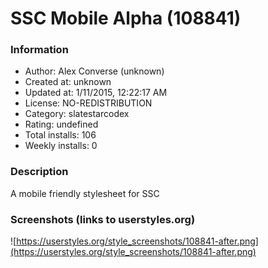 # SSC Mobile Alpha (108841)

### Information
- Author: Alex Converse (unknown)
- Created at: unknown
- Updated at: 1/11/2015, 12:22:17 AM
- License: NO-REDISTRIBUTION
- Category: slatestarcodex
- Rating: undefined
- Total installs: 106
- Weekly installs: 0


### Description
A mobile friendly stylesheet for SSC


### Screenshots (links to userstyles.org)
![https://userstyles.org/style_screenshots/108841-after.png](https://userstyles.org/style_screenshots/108841-after.png)


